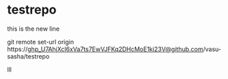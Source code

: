 # testrepo
this is the new line

git remote set-url origin https://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@github.com/vasu-sasha/testrepo

lll
